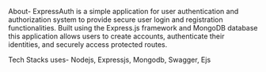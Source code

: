 About- 
ExpressAuth is a simple application for user authentication and authorization system to provide secure user login and registration functionalities. Built using the Express.js framework and MongoDB database this application allows users to create accounts, authenticate their identities, and securely access protected routes.

Tech Stacks uses-
Nodejs, Expressjs, Mongodb, Swagger, Ejs
